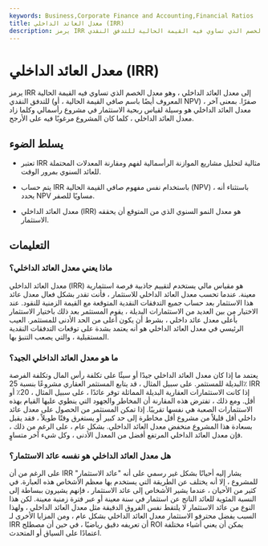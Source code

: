 ```yaml
---
keywords: Business,Corporate Finance and Accounting,Financial Ratios
title: معدل العائد الداخلي (IRR)
description: يرمز IRR إلى معدل العائد الداخلي ، وهو معدل الخصم الذي تساوي فيه القيمة الحالية للتدفق النقدي (المعروف أيضًا باسم صافي القيمة الحالية ، أو NPV) صفرًا. في
---
```


# معدل العائد الداخلي (IRR)
يرمز IRR إلى معدل العائد الداخلي ، وهو معدل الخصم الذي تساوي فيه القيمة الحالية للتدفق النقدي (المعروف أيضًا باسم صافي القيمة الحالية ، أو NPV) صفرًا. بمعنى آخر ، معدل العائد الداخلي هو وسيلة لقياس ربحية الاستثمار في مشروع رأسمالي وكلما زاد معدل العائد الداخلي ، كلما كان المشروع مرغوبًا فيه على الأرجح.

## يسلط الضوء

- تعتبر IRR مثالية لتحليل مشاريع الموازنة الرأسمالية لفهم ومقارنة المعدلات المحتملة للعائد السنوي بمرور الوقت.

- يتم حساب IRR باستخدام نفس مفهوم صافي القيمة الحالية (NPV) ، باستثناء أنه يحدد NPV مساويًا للصفر.

- معدل العائد الداخلي (IRR) هو معدل النمو السنوي الذي من المتوقع أن يحققه الاستثمار.

## التعليمات

### ماذا يعني معدل العائد الداخلي؟

معدل العائد الداخلي (IRR) هو مقياس مالي يستخدم لتقييم جاذبية فرصة استثمارية معينة. عندما تحسب معدل العائد الداخلي للاستثمار ، فأنت تقدر بشكل فعال معدل عائد هذا الاستثمار بعد حساب جميع التدفقات النقدية المتوقعة مع القيمة الزمنية للنقود. عند الاختيار من بين العديد من الاستثمارات البديلة ، يقوم المستثمر بعد ذلك باختيار الاستثمار بأعلى معدل عائد داخلي ، بشرط أن يكون أعلى من الحد الأدنى للمستثمر. العيب الرئيسي في معدل العائد الداخلي هو أنه يعتمد بشدة على توقعات التدفقات النقدية المستقبلية ، والتي يصعب التنبؤ بها.

### ما هو معدل العائد الداخلي الجيد؟

يعتمد ما إذا كان معدل العائد الداخلي جيدًا أو سيئًا على تكلفة رأس المال وتكلفة الفرصة البديلة للمستثمر. على سبيل المثال ، قد يتابع المستثمر العقاري مشروعًا بنسبة 25٪ IRR إذا كانت الاستثمارات العقارية البديلة المماثلة توفر عائدًا ، على سبيل المثال ، 20٪ أو أقل. ومع ذلك ، تفترض هذه المقارنة أن المخاطر والجهود التي ينطوي عليها القيام بهذه الاستثمارات الصعبة هي نفسها تقريبًا. إذا تمكن المستثمر من الحصول على معدل عائد داخلي أقل قليلاً من مشروع أقل مخاطرة إلى حد كبير أو يستغرق وقتًا طويلاً ، فقد يقبل بسعادة هذا المشروع منخفض معدل العائد الداخلي. بشكل عام ، على الرغم من ذلك ، فإن معدل العائد الداخلي المرتفع أفضل من المعدل الأدنى ، وكل شيء آخر متساوٍ.

### هل معدل العائد الداخلي هو نفسه عائد الاستثمار؟

على الرغم من أن IRR يشار إليه أحيانًا بشكل غير رسمي على أنه "عائد الاستثمار" للمشروع ، إلا أنه يختلف عن الطريقة التي يستخدم بها معظم الأشخاص هذه العبارة. في كثير من الأحيان ، عندما يشير الأشخاص إلى عائد الاستثمار ، فإنهم يشيرون ببساطة إلى النسبة المئوية للعائد الناتج عن استثمار في سنة معينة أو عبر فترة زمنية معينة. لكن هذا النوع من عائد الاستثمار لا يلتقط نفس الفروق الدقيقة مثل معدل العائد الداخلي ، ولهذا السبب يفضل محترفو الاستثمار معدل العائد الداخلي بشكل عام ، ومن المزايا الأخرى لـ IRR أن تعريفه دقيق رياضيًا ، في حين أن مصطلح ROI يمكن أن يعني أشياء مختلفة اعتمادًا على السياق أو المتحدث.

